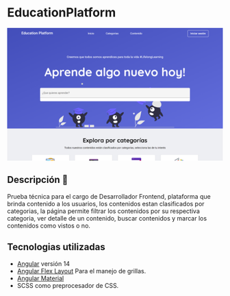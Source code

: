 # EducationPlatform

![Education Platform](./src/assets/images/captura.png)

## Descripción 📖

Prueba técnica para el cargo de Desarrollador Frontend, plataforma que brinda contenido a los usuarios, los contenidos estan clasificados por categorias, la página permite
filtrar los contenidos por su respectiva categoria, ver detalle de un contenido, buscar contenidos y marcar los contenidos como vistos o no.

## Tecnologias utilizadas

- [Angular](https://github.com/angular/angular-cli) versión 14
- [Angular Flex Layout](https://github.com/angular/flex-layout) Para el manejo de grillas.
- [Angular Material](https://material.angular.io/)
- SCSS como preprocesador de CSS.
